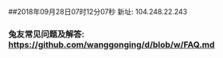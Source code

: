 ##2018年09月28日07时12分07秒 新址: 104.248.22.243
### 兔友常见问题及解答: https://github.com/wanggonging/d/blob/w/FAQ.md
